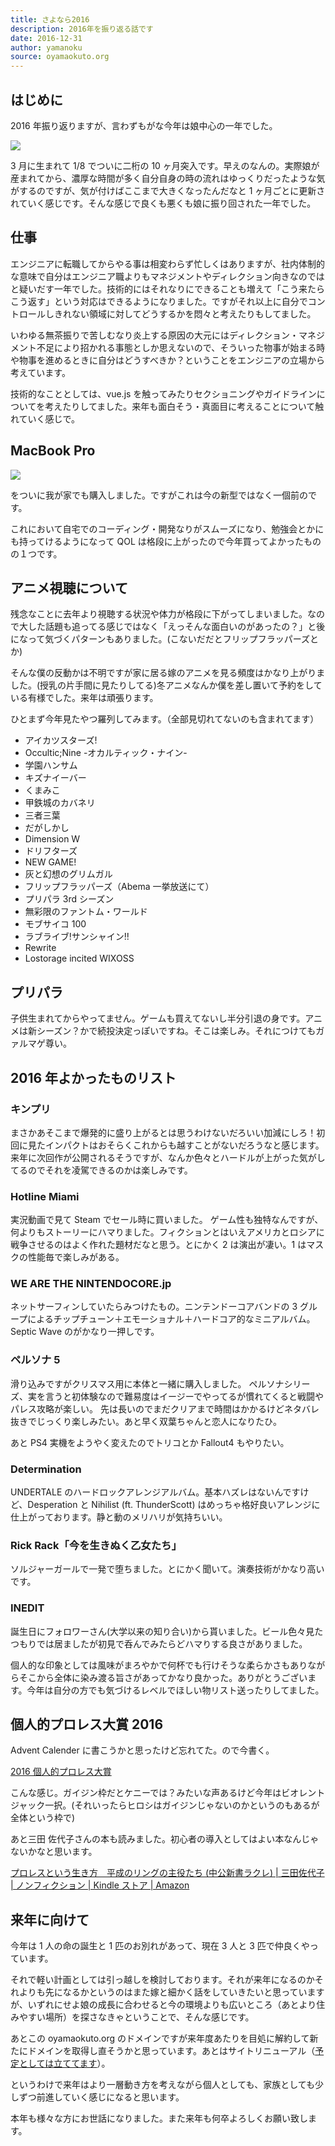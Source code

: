 ```yaml
---
title: さよなら2016
description: 2016年を振り返る話です
date: 2016-12-31
author: yamanoku
source: oyamaokuto.org
---
```


## はじめに

2016 年振り返りますが、言わずもがな今年は娘中心の一年でした。

![](https://i.gyazo.com/f19e0440f1e04d1c91a2f98b6f99d9b7.png)

3 月に生まれて 1/8 でついに二桁の 10 ヶ月突入です。早えのなんの。実際娘が産まれてから、濃厚な時間が多く自分自身の時の流れはゆっくりだったような気がするのですが、気が付けばここまで大きくなったんだなと 1 ヶ月ごとに更新されていく感じです。そんな感じで良くも悪くも娘に振り回された一年でした。

## 仕事

エンジニアに転職してからやる事は相変わらず忙しくはありますが、社内体制的な意味で自分はエンジニア職よりもマネジメントやディレクション向きなのではと疑いだす一年でした。技術的にはそれなりにできることも増えて「こう来たらこう返す」という対応はできるようになりました。ですがそれ以上に自分でコントロールしきれない領域に対してどうするかを悶々と考えたりもしてました。

いわゆる無茶振りで苦しむなり炎上する原因の大元にはディレクション・マネジメント不足により招かれる事態としか思えないので、そういった物事が始まる時や物事を進めるときに自分はどうすべきか？ということをエンジニアの立場から考えています。

技術的なこととしては、vue.js を触ってみたりセクショニングやガイドラインについてを考えたりしてました。来年も面白そう・真面目に考えることについて触れていく感じで。

## MacBook Pro

![](https://i.gyazo.com/2f0e8c7496236a261ffe8b63b9a9eb60.png)

をついに我が家でも購入しました。ですがこれは今の新型ではなく一個前のです。

これにおいて自宅でのコーディング・開発なりがスムーズになり、勉強会とかにも持ってけるようになって QOL は格段に上がったので今年買ってよかったものの１つです。

## アニメ視聴について

残念なことに去年より視聴する状況や体力が格段に下がってしまいました。なので大した話題も追ってる感じではなく「えっそんな面白いのがあったの？」と後になって気づくパターンもありました。(こないだだとフリップフラッパーズとか)

そんな僕の反動かは不明ですが家に居る嫁のアニメを見る頻度はかなり上がりました。(授乳の片手間に見たりしてる)冬アニメなんか僕を差し置いて予約をしている有様でした。来年は頑張ります。

ひとまず今年見たやつ羅列してみます。（全部見切れてないのも含まれてます）

- アイカツスターズ!
- Occultic;Nine -オカルティック・ナイン-
- 学園ハンサム
- キズナイーバー
- くまみこ
- 甲鉄城のカバネリ
- 三者三葉
- だがしかし
- Dimension W
- ドリフターズ
- NEW GAME!
- 灰と幻想のグリムガル
- フリップフラッパーズ（Abema 一挙放送にて）
- プリパラ 3rd シーズン
- 無彩限のファントム・ワールド
- モブサイコ 100
- ラブライブ!サンシャイン!!
- Rewrite
- Lostorage incited WIXOSS

## プリパラ

子供生まれてからやってません。ゲームも買えてないし半分引退の身です。アニメは新シーズン？かで続投決定っぽいですね。そこは楽しみ。それにつけてもガァルマゲ尊い。

## 2016 年よかったものリスト

### キンプリ

まさかあそこまで爆発的に盛り上がるとは思うわけないだろいい加減にしろ！初回に見たインパクトはおそらくこれからも越すことがないだろうなと感じます。
来年に次回作が公開されるそうですが、なんか色々とハードルが上がった気がしてるのでそれを凌駕できるのかは楽しみです。

### Hotline Miami

実況動画で見て Steam でセール時に買いました。
ゲーム性も独特なんですが、何よりもストーリーにハマりました。フィクションとはいえアメリカとロシアに戦争させるのはよく作れた題材だなと思う。とにかく 2 は演出が凄い。1 はマスクの性能毎で楽しみがある。

### WE ARE THE NINTENDOCORE.jp

ネットサーフィンしていたらみつけたもの。ニンテンドーコアバンドの 3 グループによるチップチューン＋エモーショナル＋ハードコア的なミニアルバム。Septic Wave のがかなり一押しです。

### ペルソナ 5

滑り込みですがクリスマス用に本体と一緒に購入しました。
ペルソナシリーズ、実を言うと初体験なので難易度はイージーでやってるが慣れてくると戦闘やパレス攻略が楽しい。
先は長いのでまだクリアまで時間はかかるけどネタバレ抜きでじっくり楽しみたい。あと早く双葉ちゃんと恋人になりたひ。

あと PS4 実機をようやく変えたのでトリコとか Fallout4 もやりたい。

### Determination

UNDERTALE のハードロックアレンジアルバム。基本ハズレはないんですけど、Desperation と Nihilist (ft. ThunderScott) はめっちゃ格好良いアレンジに仕上がっております。静と動のメリハリが気持ちいい。

### Rick Rack「今を生きぬく乙女たち」

ソルジャーガールで一発で堕ちました。とにかく聞いて。演奏技術がかなり高いです。

### INEDIT

誕生日にフォロワーさん(大学以来の知り合い)から貰いました。ビール色々見たつもりでは居ましたが初見で呑んでみたらどハマりする良さがありました。

個人的な印象としては風味がまろやかで何杯でも行けそうな柔らかさもありながらそこから全体に染み渡る旨さがあってかなり良かった。ありがとうございます。今年は自分の方でも気づけるレベルでほしい物リスト送ったりしてました。

## 個人的プロレス大賞 2016

Advent Calender に書こうかと思ったけど忘れてた。ので今書く。

[2016 個人的プロレス大賞](https://scrapbox.io/yamanoku/%E5%80%8B%E4%BA%BA%E7%9A%84%E3%83%97%E3%83%AD%E3%83%AC%E3%82%B9%E5%A4%A7%E8%B3%9E#5a48f7f0c2cd3f00000294cf)

こんな感じ。ガイジン枠だとケニーでは？みたいな声あるけど今年はビオレントジャック一択。(それいったらヒロシはガイジンじゃないのかというのもあるが全体という枠で)

あと三田 佐代子さんの本も読みました。初心者の導入としてはよい本なんじゃないかなと思います。

[プロレスという生き方　平成のリングの主役たち (中公新書ラクレ) | 三田佐代子 | ノンフィクション | Kindle ストア | Amazon](https://www.amazon.co.jp/dp/B01JS51A2E/)

## 来年に向けて

今年は 1 人の命の誕生と 1 匹のお別れがあって、現在 3 人と 3 匹で仲良くやっています。

それで軽い計画としては引っ越しを検討しております。それが来年になるのかそれよりも先になるかというのはまた嫁と細かく話をしていきたいと思っていますが、いずれにせよ娘の成長に合わせると今の環境よりも広いところ（あとより住みやすい場所）を探さなきゃということで、そんな感じです。

あとこの oyamaokuto.org のドメインですが来年度あたりを目処に解約して新たにドメインを取得し直そうかと思っています。あとはサイトリニューアル（[予定としては立ててます](https://yamanoku.hatenablog.com/entry/2016/08/20/%E3%82%B5%E3%82%A4%E3%83%88%E3%82%92%E3%83%AA%E3%83%8B%E3%83%A5%E3%83%BC%E3%82%A2%E3%83%AB%E3%81%97%E3%81%9F%E3%81%84%E8%A9%B1%EF%BC%88%E8%A8%88%E7%94%BB%EF%BC%89)）。

というわけで来年はより一層動き方を考えながら個人としても、家族としても少しずつ前進していく感じになると思います。

本年も様々な方にお世話になりました。また来年も何卒よろしくお願い致します。
